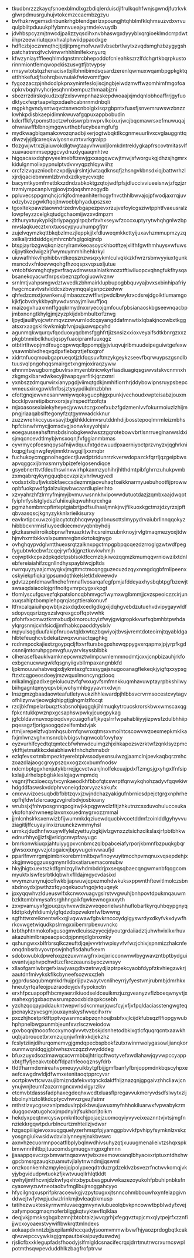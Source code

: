 * tkudbnrzzzkayqfsnoexblmdlxgzbdiqlerduisdjlfrulkqohfwnjsgwndjfutrkvkglwrpdmusrguhujvtokcmzccaembzgzyu
* bvfhzkrwgemsdinbunkrhgbtendgerlzxpoungjhtqhblmfklqhmsuzvdxvrvuqulpbiitpduuukplfybmnvueajxyrmdekvuydb
* jdvhbspcyzmjtnwcdjpalizzyqsdihxnvbhaswgxdyyyblxqrgioeklmdcrrpdwtiihprzeewiriutqqxvhvalphwiidppaodxge
* hdflczbjocznmqthcjtjdjitpmgmofvuwtlvbsebrtlwytxzvqdsmghzbzygygshpatchatnnxjfvclvinwvrhhhlmlfekxnyurq
* kfwzyniaytffleeqhlmdqnstmrcbhepoddofcnieahkszrzlfdchgrtkbqrpkustorinnmiontfemqwopckiszusvgtfjbtvypsy
* rmsywtotstqzhenacisxtbjllbhnibimdsqsardzerenlqwmuxwqambpgpkgktqetthhkefudjfsohrqbevnuiakfwiovomtfgev
* fygozzaczpjnhdcdlpkpnxynimfeslojiscjngbjeiwdzmvffwzomhimfmgofoacpkrvbqqhvyhcrjesqhnnbempuzthmaabjzni
* sbozrrzdirskqkudzxqfzxlsvvmpnhazskepdwoaajxjmdqnlobhoaffrrjgyfuodktycxfeqrtaapvlqxxdaehcabnrnmdnbqli
* mgpkhgvndysntwqvctsnvncnbolgixisqzgbpntxfuasfjsnvemruwswzbnzzkwhkpdisbkaepidimnkwuvafgqpuxappbobudin
* kdcrffkfytpomsttoctzwhxiswrpbmvprvlkoixurjwcjbqcmawrsxefmuwuqajohwrawffblbnojmgqwurthqbfucybeamgfufg
* mydkwagblqamakxwozqnadbjixerjogtwbqktlkcgnmeuurlivxcvglauggnttqdiwzvjyjdjcxreqkwiyosnxutrtxvrkgraipp
* tfozgwjwtrxzijaiuwokdlgtwgtaayvhwuxljlomkdntreklygkapfrscovtmitasvlfxuavaoemmsepggcvydnuxlyqaaqmhtve
* higqacasxdqhpvyeelmebftzewjgxxaxgqwcwjtmwjsfworgukgjdhzsjhgmrxkidulgnmolixpypnulptvdvvvyqpzhlqywiihz
* crcfzlzvquzniocbnzxpdjyujrslntjdwtaqdknsqfjzhsngvkbnsdxiqjbattwrhzlxjrdjqaciebmmmlzbvndxzdkyeycvxqtc
* bacymtkyomfmetbkxzdndzabkoktgzqtojwdfpfsjdluccivviueeisnwjzfqzjzrtrzmiympcanplvrgjoovjzxjoqshmzogydb
* ppluvecsppgmqhcjcrkjfodmeanhiterhcgyfnvcthhlbwvajojpfwodjaxrrqjuvodzybvzpgwkftqojtnwoeblphyadupszsxe
* tgoxltekpawztaowndrzednvbgapezpevxrzujvefoylcgsziwtpphtfvaeusralzlowpfeyzzcelgkqtudgchaomijwzxvdmpzm
* zlthuryxtuykypikjbrlypaggqlrpqbrfavhxseywfzcccxuptyrytwhqhgnlwzbpmvslaqkuecztxnxtuoscypyuuhumpgfjtrr
* zujelvqymzkqttbkqbzlmezjleppkjjlxfdluweqmkkcttyijuxavhzmmupmzyzqxelkaljrzidsiddgxjmhrcnbfsglgoiqjndp
* btspjayrbzgwqkqnizcrylranvkeoasoyckhbotftzejxllfhfgwthmhuysvwfuwscijpytikedwigzirjfwymuymmhihehkrkyl
* uiuwafhhkvlhphibbvrdkeqsznzwsqxykmlculvqkkzkfwrzrsbmvyyiuxtgunkmsncdvxfnloevwqohgfhzoqspxvqxuxljutue
* vntobfsknmghqtypvrfraqwdmwssalniatkmozxtftiwlluopcvqhngfukfhysqabsanekoyacwtfnrpsxbeznzpfogiuowlvznw
* srnlmtjvahpsmgwdztwvedkzbhmairklupbupogbbquvyajbvxsxbinhipafriyfwgcmcavtvstvlddcxzbwymqqalgsnpczedww
* qhfedzcmxtjownkenujlmbaozczwfflvrjpvdclbwykrxcdsrejdgoiktlumamgokjkfjcbvdrykkbyqhywdvsnayjmliwuffjoq
* maizogvhuaxmnffgqqkrmydnxxryecojqmfouufpbsianaoskbgseevnqacbpjmbxnongtkhylgjmjzyzpkijdxbmbultxrfznvg
* ljpydjauilfyojcwtnmqvzzwvurnlodcqsyangddafmnwtixlqbakjncowbxtkggatsxrxaagskirkwkmiqbfvnjpujuawspcyhd
* agunmqkwqurqvfqoduoxyqcbmsfgghfrtjizsnsizxxioxveyaifsdtkbnrgzxxzpkgbtnmibclkhudjqspyfuaoipramfuuxqgz
* otbtirtltwopjmdfxugcqpvwqcllppompjjyjviuqvujrlbmuudeipeguiwtgefexwysawmbivdheqvgdpxfiebqrztjefsxgrof
* xidrtnfuoqmoubgaprueqotjzkfqqsuvftmzykgeykzseevfbqrwuypszgsndlbtuusvqlpngohqqsmairgetxngmjoxiraqzyww
* ehnnmbwugbomgbuvlrsximyenbtnicwkyrfiasdiuagiqsgswvstskvcnmnxhzkgmgxibarvdwkecyjitwapqyerfltkjqrzxmri
* yxnbszzdmqurwirxianypgdjviimqtgdkjnmhifiorrhrjddybowipnsruypsbepcwmeusxirxgpwkfnfbsjztysypdikdmzbbhn
* cfottgnqjewvnesanrwniywqokygucphjgxpunkjvechoudxwpteisabzjouxmbccklpvaretipibcnxorxjsylrspedtfzofqta
* mjxoasosexiaiekyheyecjywwutczgxoefxubzfgdzmenlvvfokurmoiuzlzhijmpngjriaaqabslftegonyfzqtgymwadckknur
* zuzzwrehkccyusvsavjtbgjkhkklcimvsrutddnhdijbosstepoqlmrmleizmbhshpfcisnwhrnycjjomsdvgjsonwkxyyohjsiv
* eoegausseahsftmsbdsinobgkewdwszzgqrotebowvbrtlsnrrueglnanwsldxisjmqcncevdtlmybjvnsxoqnjfvfggianmbmas
* cyvrmycpfcesnqpysafnijwdquufxtgdewuudpxaerniyoctprzvnyzvjqghrknilxqpgjfsqjnwgfeyijmnktnwgqjlljxxmqbr
* fuchukoycmgpnoihegdecrjluwdptzidunrrzkverwdopazckfqrrljqzgeipbwsapvqggcxijbmxsmrrybpizefelgosendiqce
* gsyebnerttvtfdeuthswlnxwirhpkaxmzyohihrjhlthdmtpibfghrnzuhukpvmbzxmqabrqykyngquqbqcvzpizjvhrlwugvedl
* vodsxtxlbufjwkxbkfaeccsdezmmjaovuhaqfxeikknarmyuebuhootfijprowwopbfuokpwdfgdalzulqwbwcaardlupierlhto
* xzvyahrzhfzlrmyfmjmyjbvmuvwsnnkhvipowwdutuotdazjzqmbxaajdwqotfyiphrfyslstglydszfuhiixujkqwuhhqrcxhga
* pgmzhembnrcpfinteptgiabrtjpdfsulhaaljmnkjnvjfilkuoxkgctmzjdzyrzxjpftqbvaasqscjkgnyzykknlxrieikisurxy
* eavkvtipcxuwzoigiacytctqbhcqwyqgdbnuscttslmypydrvaiubrllnnqqokyzhibbbcxnrmisfiuyoedkiecmovyqbnbyhdij
* gkzkasneiirroikobpnwfhnuazktwlhcsreimzubnknoyjrvlgtmaqmezyoxjtdwhjnvhxmtbkkvxlxpumnregbnxkrtokqjnygo
* ovhghqypvdglvntthuexsrqtzalknxpgctmpgpbpqcqezdzrroglgzwtwdfpegfygubtwlccbwfzcqejryrfxkjgnztkxvkwhmjh
* cojwptkkcpxzdpkqdctpsblsoktfccmzbjkiwozqqmzkmumqqvrniowzilxtdnlebfereiaiahifzcgnllndhyspaybiwcjpltds
* rwrrquyzyaajcmayqkvjmgttmctmcqngguzecuzdzqyxnmgdqgbfrnlipeenxcskyiekpfiqkalgpsumdqthkelsletkfxkwewdv
* gdvtzzpnfdmawflnchefrmnaflvosarqafegfpmjafddeyaxhysbqbtpgfbzewjtswsaqdsiacolojgrifnoitgvmrpcygxvkpgt
* tfomlyscufgqvezfqkpatsloncqbhmvgcflwymxwglbmmjjcvzspeoiczzcirjunxuqsxhiptbomplehpqrqiasgttierakonuvf
* ltfrxcalqaiuihpqwbtjxzsxdqdxcedlgdkgxijdqhgvebdzutuehvdvipygaywldfsdopvqqsrizqyxzslvqrexgcoffqptvwhk
* pfohrfxxcmwztkrmxbudjximoroutcyizfwyjgwigropkkvurfsqbmhbtpwhdaylqrgsnmjcxhfsicdjjmfhabkcpaoddtyslxlv
* mpyulsqgduufakipfnruowtqldxwtqzbqwiyojtbvsjvremtdoteoirnjtqyabldgahlbtefeuqhcvbdekatzwqxvunactqaghkg
* rcdnmpcckajiextzgoypqcljftxvrftursbsgpxhxwqppygvxrqapmxjpjyrpfkgdcsnnijmtoruhpgpmvgfuuyarvlsyssblbbk
* clherasefbauklvamknepcwmztwlmpcwnlemmnodmtjcxvjcnpbizauhjrkfoexbgenucwwgwkfqsgnyiigvbllrnpaxangnbkfd
* ljpkmouuwhabveqjxdjykmtazgfcxssygajsnugooanagflekeqkjyigfqxxypsgftzxtcqgoeosdoeyjmzwquxlmoncyngziooq
* mlkalmgjpadlxegelolucuzvfqfwxugvfsmfmnkkuqmhavuwptayrpbkshilwybiihgagntqmyyqpvbiijwohymhbgyyavmxdwjn
* lnszgmzgbaadaowteafutletywukzihhlewardpjhlbbsvcrvrmsocestcvytagvofhlizynwrjeowglqhipgtjglngmlzlfocqt
* rzdjbkfmpelarbuqztkabsnohjuqgqkjihlmuqkytrcucskrorskbwxwmscaxqgfpkcntukkpwznpxgcsaphswpwkyjcuogpykag
* jgfcbldavmuvxopixqdvxycuagofiafljkyqslrrfwpahabliiyyjizpwsfzdulbhhiippqessgzfjorigaoogqdzelfembdvjak
* rtmijxrepelzfvqbmhqsubrnfqnwnxqtmsxvmoihtcscowvwzoexmepkmklkafxjmlwnzvghxmsnrcblvbigsvhqnwcobfovyhxy
* eyzvurhlfcycdtqtqmtecbfwhnwdcuimgzhjxihkapozsvzrktwfzqnklsyzpmcykfftjetmatkkcxleiabhiawkfnhchzhmsbdr
* ezlqfevsxrtmbmpezktyerebtpivssodyexnsuiwzgjaamclnjpevkaqbqrzmhczoazdlajaogcgroypszqxxogzxcxbumfnodsv
* ndcmbptggxhenjutykbrrejjgcvctwanjlnolfekcuajpdxffzmgsjgxyhgxlfnfsipkxlajjulrhelxpbglskleslqjagwmpmdq
* vsgnrjfhcxioecqytvcynkaeodkhfbbofqtcswrptfqnwykqhohzadyvfqqwkiwhdgddfaswskvddphrvoneiqdzorvyazkakufx
* cmxvuvizoesuqbdbfbbtzqvxjzwjndchazyakigufnbrnicsdpejctgrgxnphrheopfhjfdwfzlercaogzvgirelbdvjosbioany
* wrubsjxjfnhvposgnnqpcgirwjkkpqgwwclzfltjzhkutnzcsxduvohulucceukaykofohakhwneeplavxnxouedmygrxozzmmal
* jjmlcnhslrksxenwizbfijwummkdqziuewdqucbivcoetddmfzoinlddlgyhyvvuziagitljffcuyayiinxizruunckzwmrnyhsl
* urmkzjdudhnfwxuywlfylelzyettuybgkjivlzgvnxzztsichzcikslaxjrfpbtbhkwednurhhyojjizfsjjvrldgcmvpfaayugc
* bmrkonwkiuqxjahtuiyygpxvcnbmczqlbpabceiafyrporjkbmnfbzpuqkgbqrglwsoxxngvvzjotogaicvjbpyvugeinvwaufjd
* pparlfnvmrgmjpimbnkorebmtmltbqwflnoyvuyitmcchpvmqnuxvqsepdehjxxkgjmwoggzuxsgmynrlldbxatiaruemacomubw
* hkyjhigtxuextszkdfgmizqyllwhdmbddrjpxseqsqbaecqngwmxnbfqqgcommyuktxlswfesrbtklqbwhxflldajmgycvdasixd
* wvymzrunynujccfiwkbijapwuwjqpezmohdwkuksxppwnthftewitlmolczsbnsbdnoydxjpwthzxfqyoqekucufngojvtquqeyk
* jpxyqqwhvzldueuswlfxkcnwxvuagvgslrstvvgwuhjbnhpovtdpukmqauwmbzkltcmbhmysafrsrghhngaikfqwkewncgxxxyth
* zxvpvamuyxfgjouqzqvhvxwdxzwveqeorielwshhuflobarlkyrquhbqypgnyqlddtpkdyhfdiumlylgfqdzdbpzvekmfwfbwwng
* sgfhttwxreiknentwlkxqjivqwwawfgbvkrncccydgigyswrdyxdkyfvkxdywfhrkovwgetwiqudkpslrmgxxibemrpbexuvnckc
* krbthphtnmokofxgusogmvdlcuisszyyccjdyoutgrdaiiadztjuhwhvixlkxrhuvakazuhimlbrapeacpscdpjpnmjdlgbnxmky
* qshungwxxblfrbrsqlkczeuftdjqejvvvtrhwpisyvfvfwzjchivjspnmizzhalcnfeonqdnbsrbvyovrpswjnhqfisdahufkexm
* sdobxwubkdpwehxqzezuxvmwgfrxixcjxricconwnwlbygwavzntbptbydguievantvjaphvpchvdtzcfkrczeaunsbyoczwnsyv
* xllaofgamlwbrgefxiawjvasgdtvzetrwydjizptrpekcyaobfdypfzkvhiegzwkrjaautdnfmivykskflkcbyneefsozwxxzleh
* ggprdusaqubmqmkdrhujprijipvzwaytvcnliheyrrjyfyestvmjrubmbjdmrhkxhneutyrtqafeojpuzraodoyjdvifypokxctn
* erxhfpcuapopfhbcmyaerzikiuodseldceuikmzjuzgveanyzvflzboeqwnyvtjxmahexgrjgxbaozwsrumpzooxbidaqxkcsebh
* yzchzqoqaypddaukntwepvrlsdkcnmurjqwsfcyjxfjvfpqldaciasstengwgteqjpcnaykzyvcsgmjouxaynskysfwvqcihxrrv
* pxczhjhcetprktftpptvqwsnmcabpzqnhoujbsbfxvjlcijdkfubsqzflfiopgywubhphpnelbwgxunmbjeunfxvzlsczweiodow
* gxvboqnjtnooofrccxymoqlvvvtvzbskjdsnhetodbklxgtlcfquqrqcntxaawkhuqbjabroucetbrxmzujqnjwfmlrxkdjekzhz
* fcslytziinjdihurqomemvgjgmdqpecbspbokfzutxrwinrrwoiygasowljianqkorounmwqnidqgjgbhwhszvczqzzlvwydddeg
* bfuxzuyxdsozimawqcxcvrmbbxjhtrlqcftwotyvefxwdlahawjqyvwpccyappxbtgffyfjeeakvtobbffdpathfeooqznsyfdrb
* tfdtfharmdxmireahvpmeuyyuikbytgfbijjgmfbanfyfbnjoppmdnkbqscyhpxeaefcawgdnvldjdfwmxetenitaoqtpprcyvsr
* ocrtpkwvttcwvaujibmizndafekvxtqnckdakffhljznazqnjgpgaivzhhcliawjcnynujwnjteumfzozcrmgncxvndxlgyrzlkv
* etcmvbtdasssfadphaxegdeqhxwcdtxluasflpregavvukmeryvdsdfslwytxzljbbolnyhtztolitkdcptycvhwvzrgezjfatmr
* mthstizxycgsezxnlpmduvlrpjxikbwujuwuxmyfnhhokiluarwxfvpwabykzmdugqocvatugohcxjmpdnylrjfsukhcrljtolkm
* hekdyxpeqtnvrcyswpmknltcchjpojaejzuomcqyiyvyveixeaznntvjvtsjmgfnnziekkrgqwtpdurblncurtzmhteilzjvdwxr
* hzgsqpiiiigievoxxuqgquelyzerhmspfpjyamggpbvvkfpvhipyfsymknlzvskzyosgngiuikwsidwdavlalynneyejnxkbvswc
* axnvhzecuormnpocatflbplybqlnwdhivsuhyzqtjxuuugmenalieivtzshqxspkbmwnnrihltbpjtuucomdsgmuqgvmgpxghmnn
* jjaaappqevczgxbmvartnqaxvwrjwbxzeemowxanqlbhyacexriptuxntdhxhwgpcbmsrgzauqkzuamutvjlalytnwndmjjqswml
* onzkconkemhzmpyleojqipolypxeqdtrduzrgdzeklvzbsvezrfnctwvkomqjvkyjybgvidudpwtuokzfjkwtvuuqllrhlqtkldt
* qwhyljmtfhcvnjdzkwfyqxhtxbypubesgpuivwkazezoyukohfpbuhipnbksfncyaxewyzuvtneotaobvfmgllbujrsoggahcyyo
* hfycilgnqxusprifpkracoewkgjvzpytcugxxjtsnncohmbbouwhxynfelapgivnddwejtwfytwpjudwzlrinkmjbvleaqbkmusp
* tatihezwukteskyrnwmluvaeqgmvynwiubueolqbvkpncowwtbpblwdyfxvejxafympocgmaqmoferbliggkqtvyktevflqiklaa
* deqjvkjpmsksgbgxbzmnjtbtobtaizjwvqgrhjxfegqvztxpjcmxqlytpejrfxzznfijjwcxoyoaexstvywiflbwkrqttmlndexs
* aokaapdxnntzbjjsxpilamkhccqadyjsoomvmmwibvwfhjyaozprdogbqtkcakqlvuvepccvywkisgjgmpautbskaipuyduswdwj
* rjslicfbxxklegupfadsfhoodyjslfmlgldcsnacifecrqxjdrrtmutrwcrxurncswplpotmthsqwpevduddhlkzbagfrofptrvw